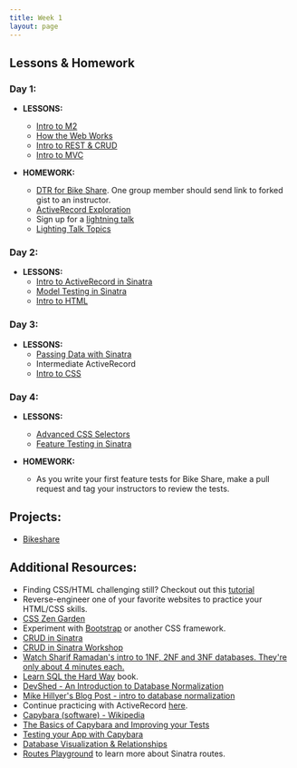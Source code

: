 ```yaml
---
title: Week 1
layout: page
---
```


## Lessons & Homework

### Day 1:

* **LESSONS:**
  - [Intro to M2](../slides/intro_to_m2)
  - [How the Web Works](../lessons/how_the_web_works)
  - [Intro to REST & CRUD](../lessons/restful_routes_and_crud)
  - [Intro to MVC](../lessons/intro_to_mvc)

* **HOMEWORK:**
  - [DTR for Bike Share](https://gist.github.com/Carmer/85b9e0569af607d14f6e14b696b5e131). One group member should send link to forked gist to an instructor.
  - [ActiveRecord Exploration](../lessons/activerecord_exploration)
  - Sign up for a [lightning talk](https://docs.google.com/spreadsheets/d/1kk7k6aVVVW-iPhNVSNbNG4HMFKgesM1HjDqV2Wz3M9E/edit?usp=sharing)
  - [Lighting Talk Topics](../lighting_talk_topic_ideas.md)


### Day 2:

* **LESSONS:**
  - [Intro to ActiveRecord in Sinatra](../lessons/intro_to_active_record_in_sinatra)
  - [Model Testing in Sinatra](../lessons/model_testing_in_sinatra)
  - [Intro to HTML](../lessons/intro_to_html)

### Day 3:

* **LESSONS:**
  - [Passing Data with Sinatra](../lessons/passing_data_with_sinatra)
  - Intermediate ActiveRecord
  - [Intro to CSS](../lessons/intro_to_css)

### Day 4:

* **LESSONS:**
  - [Advanced CSS Selectors](../lessons/advanced_css)
  - [Feature Testing in Sinatra](../lessons/feature_testing_in_sinatra)

* **HOMEWORK:**
  - As you write your first feature tests for Bike Share, make a pull request and tag your instructors to review the tests.

## Projects:

* [Bikeshare](https://github.com/turingschool/bike-share)

## Additional Resources:

  - Finding CSS/HTML challenging still? Checkout out this [tutorial](https://github.com/turingschool-examples/introductory-static-site)
  - Reverse-engineer one of your favorite websites to practice your HTML/CSS skills.
  - [CSS Zen Garden](http://www.csszengarden.com/)
  - Experiment with [Bootstrap](http://getbootstrap.com/) or another CSS framework.
  - [CRUD in Sinatra](../lessons/crud_in_sinatra)
  - [CRUD in Sinatra Workshop](../lessons/crud_in_sinatra_workshop)
  - [Watch Sharif Ramadan's intro to 1NF, 2NF and 3NF databases. They're only about 4 minutes each.](https://www.youtube.com/watch?v=K7vzLrGCV50&list=PLQ9AAKW8HuJ5m0rmHKL88ZyjOIKejvrj0)
  - [Learn SQL the Hard Way](http://sql.learncodethehardway.org/book/) book.
  - [DevShed - An Introduction to Database Normalization](http://www.devshed.com/c/a/mysql/an-introduction-to-database-normalization/)
  - [Mike Hillyer's Blog Post - intro to database normalization](http://mikehillyer.com/articles/an-introduction-to-database-normalization/)
  - Continue practicing with ActiveRecord [here](../homework/activerecord_and_database_practice).
  - [Capybara (software) - Wikipedia](https://en.wikipedia.org/wiki/Capybara_(software))
  - [The Basics of Capybara and Improving your Tests](https://www.sitepoint.com/basics-capybara-improving-tests/)
  - [Testing your App with Capybara](https://github.com/teamcapybara/capybara)
  - [Database Visualization & Relationships](../lessons/database_visualization_and_relationships)
  - [Routes Playground](https://github.com/turingschool/routing_playground) to learn more about Sinatra routes.
